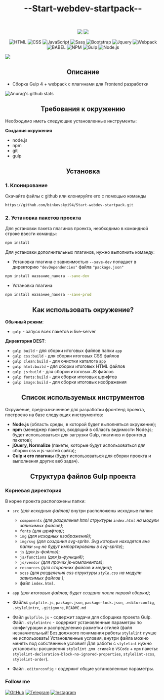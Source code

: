 <h1 align="center">--Start-webdev-startpack--</h2>
<br>
<div align="center">

<a href="https://github.com/binkovskyi94"><img src="https://img.shields.io/badge/made%20by-binkovskyi94-orange.svg?style=plastic&logo=github"></a> <a href="https://github.com/binkovskyi94/Start-webdev-startpack"><img src="https://img.shields.io/badge/-downloads-green.svg?style=plastic&logo="></a>
</div> 

<div align="center">

![HTML](https://img.shields.io/badge/-HTML-orange?style=plastic&logo=HTML5) ![CSS](https://img.shields.io/badge/-CSS3-blue?style=plastic&logo=CSS3) ![JavaScript](https://img.shields.io/badge/-JavaScript-yellow?style=plastic&logo=JavaScript) ![Sass](https://img.shields.io/badge/-Sass-pink?style=plastic&logo=Sass) ![Bootstrap](https://img.shields.io/badge/-Bootstrap-7952B3?style=plastic&logo=Bootstrap) ![Jquery](https://img.shields.io/badge/-Jquery-0769AD?style=plastic&logo=Jquery) ![Webpack](https://img.shields.io/badge/-Webpack-8DD6F9?style=plastic&logo=Webpack) ![BABEL](https://img.shields.io/badge/-BABEL-F9DC3E?style=plastic&logo=BABEL) ![NPM](https://img.shields.io/badge/-NPM-CB3837?style=plastic&logo=NPM) ![Gulp](https://img.shields.io/badge/-Gulp-CF4647?style=plastic&logo=Gulp) ![Node.js](https://img.shields.io/badge/-Node.js-339933?style=plastic&logo=Node.js)
</div>

<img src="https://file.modx.pro/files/0/e/9/0e9d4efa80f14c670273cc55961a693e.png" />

<h2 align="center">Описание</h2>

- Сборка Gulp 4 + webpack с плагинами для Frontend разработки

![Anurag's github stats](https://github-readme-stats.vercel.app/api?username=binkovskyi94&show_icons=true&theme=tokyonight)

<h2 align="center">Требования к окружению</h2>
Необходимо иметь следующие установленные инструменты:<br>


**Cоздания окружения**
-	node.js
- npm
-	git
-	gulp

<h2 align="center">Установка</h2>

### 1. Клонирование

Скачайте файлы с github или клонируйте его c помощью команды

```bash
https://github.com/binkovskyi94/Start-webdev-startpack.git
```

### 2. Установка пакетов проекта
Для установки пакета плагинов проекта, необходимо в командной строке ввести команды:
```bash
npm install
```

Для установки дополнительных плагинов, нужно выполнить команду:

- Установка плагина с зависимостью ``` --save-dev ``` попадает в директорию ``` "devDependencies" ``` файла ``` "package.json" ```
```bash
npm install название_пакета --save-dev
```

- Установка плагина
```bash
npm install название_пакета --save-prod
```

<h2 align="center">Как использовать окружение?</h2> 

**Обычный режим**: 
- `gulp`                - запуск всех пакетов и live-server         

**Директория DEST**:
- `gulp build`          - для сборки итоговых файлов папки `app` 
- `gulp css:build`      - для сборки итоговых CSS файлов
- `gulp clean:build`    - для очистки каталога `app`
- `gulp html:build`     - для сборки итоговых HTML файлов
- `gulp js:build`       - для сборки итоговых JS файлов
- `gulp fonts:build`    - для сборки итоговых шрифтов
- `gulp image:build`    - для сборки итоговых изображения

<h2 align="center">Список используемых инструментов</h2> 

Окружение, предназначенное для разработки фронтенд проекта, построено на базе следующих инструментов:

- **Node.js** (область среды, в которой будет выполняться окружение);
- **npm** (менеджер пакетов, входящий в область видимости Node.js; будет использоваться для загрузки Gulp, плагинов и фронтенд пакетов);
- **jQuery, Normalize** (пакеты, которые будут использоваться для сборки css и js частей сайта);
- **Gulp и его плагины** (будут использоваться для сборки проекта и выполнения других веб задач).

<h2 align="center">Структура файлов Gulp проекта</h2> 

### Корневая директория
В корне проекта расположены папки:

- `src` *(для исходных файлов)* внутри расположены исходные папки:
    - `components` *(для разделения html структуры `index.html` на модули зависимых файлов)*;
    - `fonts` *(для шрифтов)*;
    - `img` *(для исходных изображений)*;
    - `img/svg` *(для создания svg-sprite. Svg которые находятся вне папки `svg` не будут импортированы в svg-sprite)*;
    - `js` *(для js-файлов)*;
    - `js/functions` *(для js-функций)*;
    - `js/vendor` *(для прочих js-компонентов)*;
    - `resources` *(для сторонних файлов и медиа)*;
    - `scss` *(для разделения css структуры `style.css` на модули зависимых файлов )*;
    - файл `index.html`.
- `app` *(для итоговых файлов; будет создана после первой сборки)*;

 - Файлы: `gulpfile.js`, `package.json`, `package-lock.json`, `.editorconfig`, `.stylelintrc`, `.gitignore`, `README.md` 
 - Файл `gulpfile.js` - содержит задачи для сборщика проекта Gulp. Файл `.stylelintrc` - содержит установленные параметры по конфигурации и распределению разметки стилей (файл незначительный! Без должного понимания работы `stylelint` лучше не использовать! Установленные условия, внутри файла можно менять под собственные условия! Для работы с `stylelint` нужно установить: расширения `stylelint для стилей` в `VSCode` + `npm` пакеты: `stylelint-declaration-block-no-ignored-properties`, `stylelint-scss`, `stylelint-order`). 
 - Файл `.editorconfig` - содержит общие установленные параметры.

### Follow me

<p align="center">

[![GitHub](https://img.shields.io/badge/-GitHub-181717?style=plastic&logo=GitHub)](https://github.com/binkovskyi94)
[![Telegram](https://img.shields.io/badge/-Telegram-26A5E4?style=plastic&logo=Telegram)](https://t.me/evgeny_binkovskyi)
[![Instagram](https://img.shields.io/badge/-Instagram-E4405F?style=plastic&logo=Instagram)](https://www.instagram.com/evgeny_binkovskyi)
